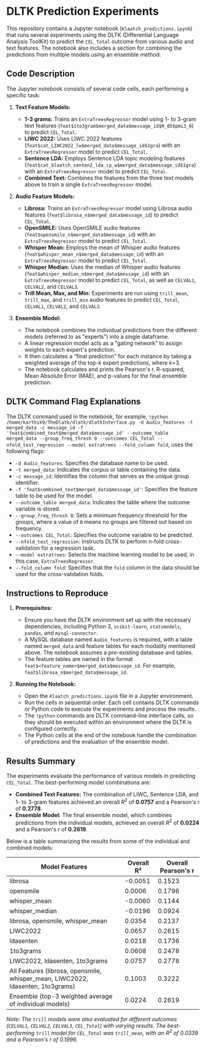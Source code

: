 # DLTK Prediction Experiments

This repository contains a Jupyter notebook (`Klaatch_predictions.ipynb`) that runs several experiments using the DLTK (Differential Language Analysis ToolKit) to predict the `CEL_Total` outcome from various audio and text features. The notebook also includes a section for combining the predictions from multiple models using an ensemble method.

## Code Description

The Jupyter notebook consists of several code cells, each performing a specific task:

1.  **Text Feature Models:**

    - **1-3 grams:** Trains an `ExtraTreesRegressor` model using 1- to 3-gram text features (`feat$1to3gram$merged_data$message_id$0_05$pmi3_0`) to predict `CEL_Total`.
    - **LIWC 2022:** Uses LIWC 2022 features (`feat$cat_LIWC2022_lw$merged_data$message_id$1gra`) with an `ExtraTreesRegressor` model to predict `CEL_Total`.
    - **Sentence LDA:** Employs Sentence LDA topic modeling features (`feat$cat_klaatch_senten2_lda_cp_w$merged_data$message_id$1gra`) with an `ExtraTreesRegressor` model to predict `CEL_Total`.
    - **Combined Text:** Combines the features from the three text models above to train a single `ExtraTreesRegressor` model.

2.  **Audio Feature Models:**

    - **Librosa:** Trains an `ExtraTreesRegressor` model using Librosa audio features (`feat$librosa_n$merged_data$message_id`) to predict `CEL_Total`.
    - **OpenSMILE:** Uses OpenSMILE audio features (`feat$opensmile_n$merged_data$message_id`) with an `ExtraTreesRegressor` model to predict `CEL_Total`.
    - **Whisper Mean:** Employs the mean of Whisper audio features (`feat$whisper_mean_n$merged_data$message_id`) with an `ExtraTreesRegressor` model to predict `CEL_Total`.
    - **Whisper Median:** Uses the median of Whisper audio features (`feat$whisper_median_n$merged_data$message_id`) with an `ExtraTreesRegressor` model to predict `CEL_Total`, as well as `CELVAL1`, `CELVAL2`, and `CELVAL3`.
    - **Trill Mean, Max, and Min:** Experiments are run using `trill_mean`, `trill_max`, and `trill_min` audio features to predict `CEL_Total`, `CELVAL1`, `CELVAL2`, and `CELVAL3`.

3.  **Ensemble Model:**
    - The notebook combines the individual predictions from the different models (referred to as "experts") into a single dataframe.
    - A linear regression model acts as a "gating network" to assign weights to each expert's prediction.
    - It then calculates a "final prediction" for each instance by taking a weighted average of the top-k expert predictions, where k=3.
    - The notebook calculates and prints the Pearson's r, R-squared, Mean Absolute Error (MAE), and p-values for the final ensemble prediction.

## DLTK Command Flag Explanations

The DLTK command used in the notebook, for example, `!python /home/karthik9/TheDlatk/dlatk/dlatkInterface.py -d Audio_features -t merged_data -c message_id -f 'feat$combined_text$merged_data$message_id' --outcome_table merged_data --group_freq_thresh 0 --outcomes CEL_Total --nfold_test_regression --model extratrees --fold_column fold`, uses the following flags:

- `-d Audio_features`: Specifies the database name to be used.
- `-t merged_data`: Indicates the corpus or table containing the data.
- `-c message_id`: Identifies the column that serves as the unique group identifier.
- `-f 'feat$combined_text$merged_data$message_id'`: Specifies the feature table to be used for the model.
- `--outcome_table merged_data`: Indicates the table where the outcome variable is stored.
- `--group_freq_thresh 0`: Sets a minimum frequency threshold for the groups, where a value of `0` means no groups are filtered out based on frequency.
- `--outcomes CEL_Total`: Specifies the outcome variable to be predicted.
- `--nfold_test_regression`: Instructs DLTK to perform n-fold cross-validation for a regression task.
- `--model extratrees`: Selects the machine learning model to be used, in this case, `ExtraTreesRegressor`.
- `--fold_column fold`: Specifies that the `fold` column in the data should be used for the cross-validation folds.

## Instructions to Reproduce

1.  **Prerequisites:**

    - Ensure you have the DLTK environment set up with the necessary dependencies, including Python 3, `scikit-learn`, `statsmodels`, `pandas`, and `mysql-connector`.
    - A MySQL database named `Audio_features` is required, with a table named `merged_data` and feature tables for each modality mentioned above. The notebook assumes a pre-existing database and tables.
    - The feature tables are named in the format `feat$<feature_name>$merged_data$message_id`. For example, `feat$librosa_n$merged_data$message_id`.

2.  **Running the Notebook:**
    - Open the `Klaatch_predictions.ipynb` file in a Jupyter environment.
    - Run the cells in sequential order. Each cell contains DLTK commands or Python code to execute the experiments and process the results.
    - The `!python` commands are DLTK command-line interface calls, so they should be executed within an environment where the DLTK is configured correctly.
    - The Python cells at the end of the notebook handle the combination of predictions and the evaluation of the ensemble model.

## Results Summary

The experiments evaluate the performance of various models in predicting `CEL_Total`. The best-performing model combinations are:

- **Combined Text Features:** The combination of LIWC, Sentence LDA, and 1- to 3-gram features achieved an overall $R^2$ of **0.0757** and a Pearson's $r$ of **0.2778**.
- **Ensemble Model:** The final ensemble model, which combines predictions from the individual models, achieved an overall $R^2$ of **0.0224** and a Pearson's $r$ of **0.2619**.

Below is a table summarizing the results from some of the individual and combined models:

| Model Features                                                                  | Overall R² | Overall Pearson's r |
| ------------------------------------------------------------------------------- | ---------- | ------------------- |
| librosa                                                                         | -0.0051    | 0.1523              |
| opensmile                                                                       | 0.0006     | 0.1796              |
| whisper_mean                                                                    | -0.0060    | 0.1144              |
| whisper_median                                                                  | -0.0196    | 0.0924              |
| librosa, opensmile, whisper_mean                                                | 0.0354     | 0.2137              |
| LIWC2022                                                                        | 0.0657     | 0.2615              |
| ldasenten                                                                       | 0.0218     | 0.1736              |
| 1to3grams                                                                       | 0.0608     | 0.2478              |
| LIWC2022, ldasenten, 1to3grams                                                  | 0.0757     | 0.2778              |
| All Features (librosa, opensmile, whisper_mean, LIWC2022, ldasenten, 1to3grams) | 0.1003     | 0.3222              |
| Ensemble (top-3 weighted average of individual models)                          | 0.0224     | 0.2619              |

_Note: The `trill` models were also evaluated for different outcomes (`CELVAL1`, `CELVAL2`, `CELVAL3`, `CEL_Total`) with varying results. The best-performing `trill` model for `CEL_Total` was `trill_mean`, with an $R^2$ of 0.0339 and a Pearson's $r$ of 0.1996._
